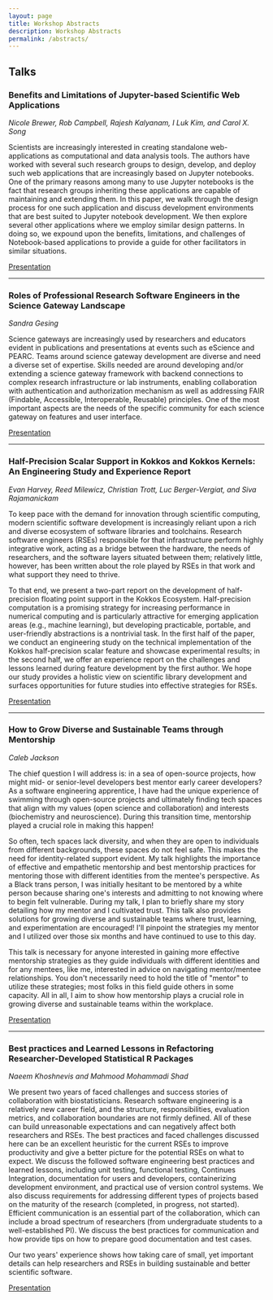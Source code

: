 ```yaml
---
layout: page
title: Workshop Abstracts
description: Workshop Abstracts
permalink: /abstracts/
---
```


## Talks

### Benefits and Limitations of Jupyter-based Scientific Web Applications

*Nicole Brewer, Rob Campbell, Rajesh Kalyanam, I Luk Kim, and Carol X. Song*

Scientists are increasingly interested in creating standalone web-applications
as computational and data analysis tools. The authors have worked with several
such research groups to design, develop, and deploy such web applications that
are increasingly based on Jupyter notebooks. One of the primary reasons among
many to use Jupyter notebooks is the fact that research groups inheriting these
applications are capable of maintaining and extending them. In this paper, we
walk through the design process for one such application and discuss 
development environments that are best suited to Jupyter notebook development.
We then explore several other applications where we employ similar design
patterns. In doing so, we expound upon the benefits, limitations, and
challenges of Notebook-based applications to provide a guide for other
facilitators in similar situations.

[Presentation](https://github.com/USRSE/rse-escience-2022/blob/main/assets/files/BenefitsandLimitationsofJupyterbasedWebApps.pdf)

---

### Roles of Professional Research Software Engineers in the Science Gateway Landscape

*Sandra Gesing*

Science gateways are increasingly used by researchers and educators evident
in publications and presentations at events such as eScience and PEARC. Teams
around science gateway development are diverse and need a diverse set of
expertise. Skills needed are around developing and/or extending a science
gateway framework with backend connections to complex research infrastructure
or lab instruments, enabling collaboration with authentication and
authorization mechanism as well as addressing FAIR (Findable, Accessible,
Interoperable, Reusable) principles. One of the most important aspects are the
needs of the specific community for each science gateway on features and
user interface. 

[Presentation](https://github.com/USRSE/rse-escience-2022/blob/main/assets/files/GesingeScienceRSE2022RolesofProfessionalResearchSoftwareEngineers.pdf)

---

### Half-Precision Scalar Support in Kokkos and Kokkos Kernels: An Engineering Study and Experience Report

*Evan Harvey, Reed Milewicz, Christian Trott, Luc Berger-Vergiat, and Siva Rajamanickam*

To keep pace with the demand for innovation through scientific computing,
modern scientific software development is increasingly reliant upon a rich
and diverse ecosystem of software libraries and toolchains. Research software
engineers (RSEs) responsible for that infrastructure perform highly 
integrative work, acting as a bridge between the hardware, the needs of
researchers, and the software layers situated between them; relatively little,
however, has been written about the role played by RSEs in that work and what
support they need to thrive.

To that end, we present a two-part report on the development of half-precision
floating point support in the Kokkos Ecosystem. Half-precision computation is
a promising strategy for increasing performance in numerical computing and
is particularly attractive for emerging application areas (e.g., machine
learning), but developing practicable, portable, and user-friendly abstractions
is a nontrivial task. In the first half of the paper, we conduct an engineering
study on the technical implementation of the Kokkos half-precision scalar
feature and showcase experimental results; in the second half, we offer an
experience report on the challenges and lessons learned during feature
development by the first author. We hope our study provides a holistic
view on scientific library development and surfaces opportunities for future
studies into effective strategies for RSEs.

[Presentation](https://github.com/USRSE/rse-escience-2022/blob/main/assets/files/FY23Q1_RSEWorkshop_halfPrecisionReport.pdf)

---

### How to Grow Diverse and Sustainable Teams through Mentorship

*Caleb Jackson*

The chief question I will address is: in a sea of open-source
projects, how might mid- or senior-level developers best mentor early career
developers? As a software engineering apprentice, I have had the unique
experience of swimming through open-source projects and ultimately finding
tech spaces that align with my values (open science and collaboration) and
interests (biochemistry and neuroscience). During this transition time,
mentorship played a crucial role in making this happen!

So often, tech spaces lack diversity, and when they are open to individuals
from different backgrounds, these spaces do not feel safe. This makes the need
for identity-related support evident. My talk highlights the importance of
effective and empathetic mentorship and best mentorship practices for mentoring
those with different identities from the mentee's perspective. As a Black
trans person, I was initially hesitant to be mentored by a white person because
sharing one's interests and admitting to not knowing where to begin felt
vulnerable. During my talk, I plan to briefly share my story detailing how my
mentor and I cultivated trust. This talk also provides solutions for growing
diverse and sustainable teams where trust, learning, and experimentation are
encouraged! I'll pinpoint the strategies my mentor and I utilized over those
six months and have continued to use to this day.

This talk is necessary for anyone interested in gaining more effective
mentorship strategies as they guide individuals with different identities and
for any mentees, like me, interested in advice on navigating mentor/mentee
relationships. You don't necessarily need to hold the title of "mentor" to
utilize these strategies; most folks in this field guide others in some
capacity. All in all, I aim to show how mentorship plays a crucial role in
growing diverse and sustainable teams within the workplace. 

[Presentation](https://github.com/USRSE/rse-escience-2022/blob/main/assets/files/mentorship_eScience_2022.pdf)

---

### Best practices and Learned Lessons in Refactoring Researcher-Developed Statistical R Packages

*Naeem Khoshnevis and Mahmood Mohammadi Shad*

We present two years of faced challenges and success stories of collaboration
with biostatisticians. Research software engineering is a relatively new
career field, and the structure, responsibilities, evaluation metrics, and
collaboration boundaries are not firmly defined. All of these can build
unreasonable expectations and can negatively affect both researchers and RSEs.
The best practices and faced challenges discussed here can be an excellent
heuristic for the current RSEs to improve productivity and give a better
picture for the potential RSEs on what to expect. We discuss the followed
software engineering best practices and learned lessons, including unit
testing, functional testing, Continues Integration, documentation for users
and developers, containerizing development environment, and practical use of
version control systems. We also discuss requirements for addressing different
types of projects based on the maturity of the research (completed, in
progress, not started). Efficient communication is an essential part of the
collaboration, which can include a broad spectrum of researchers (from
undergraduate students to a well-established PI). We discuss the best practices
for communication and how provide tips on how to prepare good documentation
and test cases.

Our two years' experience shows how taking care of small, yet important
details can help researchers and RSEs in building sustainable and better
scientific software. 

[Presentation](https://github.com/USRSE/rse-escience-2022/blob/main/assets/files/Naeem_KH_Mahmood_MShad_eScience_2022.pdf)
